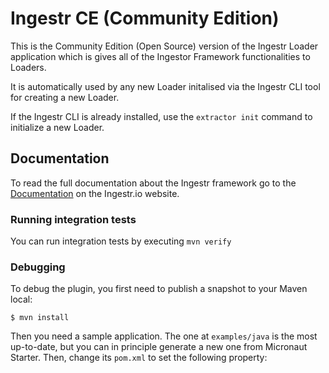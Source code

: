 # Ingestr CE (Community Edition)

This is the Community Edition (Open Source) version of the Ingestr Loader application which is gives all of the Ingestor
Framework functionalities to Loaders.

It is automatically used by any new Loader initalised via the Ingestr CLI tool for creating a new Loader.

If the Ingestr CLI is already installed, use the `extractor init` command to initialize a new Loader.

## Documentation

To read the full documentation about the Ingestr framework go to the [Documentation](https://extractor.io/docs/latest) on
the Ingestr.io website.

### Running integration tests

You can run integration tests by executing `mvn verify`

### Debugging

To debug the plugin, you first need to publish a snapshot to your Maven local:

```shell
$ mvn install
```

Then you need a sample application. The one at `examples/java` is the most up-to-date, but you can in principle generate
a new one from Micronaut Starter. Then, change its `pom.xml` to set the following property:
  
